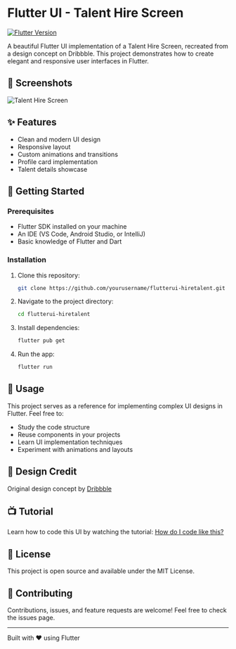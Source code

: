 # Flutter UI - Talent Hire Screen

[![Flutter Version](https://img.shields.io/badge/Flutter-UI-blue.svg)](https://flutter.dev)

A beautiful Flutter UI implementation of a Talent Hire Screen, recreated from a design concept on Dribbble. This project demonstrates how to create elegant and responsive user interfaces in Flutter.

## 📱 Screenshots

![Talent Hire Screen](https://user-images.githubusercontent.com/8137504/46029511-41f54d00-c111-11e8-92f1-1533482eec16.png)

## ✨ Features

- Clean and modern UI design
- Responsive layout
- Custom animations and transitions
- Profile card implementation
- Talent details showcase

## 🚀 Getting Started

### Prerequisites

- Flutter SDK installed on your machine
- An IDE (VS Code, Android Studio, or IntelliJ)
- Basic knowledge of Flutter and Dart

### Installation

1. Clone this repository:
   ```bash
   git clone https://github.com/yourusername/flutterui-hiretalent.git
   ```

2. Navigate to the project directory:
   ```bash
   cd flutterui-hiretalent
   ```

3. Install dependencies:
   ```bash
   flutter pub get
   ```

4. Run the app:
   ```bash
   flutter run
   ```

## 🎯 Usage

This project serves as a reference for implementing complex UI designs in Flutter. Feel free to:

- Study the code structure
- Reuse components in your projects
- Learn UI implementation techniques
- Experiment with animations and layouts

## 🎨 Design Credit

Original design concept by [Dribbble](https://dribbble.com/shots/4486758-Relationship-Coaching-App/attachments/1017305)

## 📺 Tutorial

Learn how to code this UI by watching the tutorial: [How do I code like this?](https://youtu.be/VE1IsV0HABs)

## 📄 License

This project is open source and available under the MIT License.

## 🤝 Contributing

Contributions, issues, and feature requests are welcome! Feel free to check the issues page.

---

Built with ❤️ using Flutter

